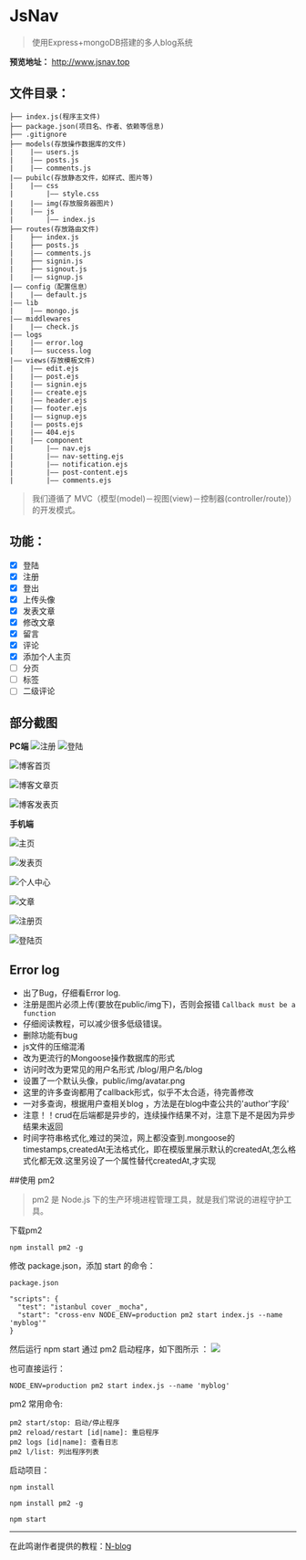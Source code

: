 # JsNav
> 使用Express+mongoDB搭建的多人blog系统

**预览地址：** http://www.jsnav.top


## 文件目录：    
```
├── index.js(程序主文件)
├── package.json(项目名、作者、依赖等信息)
├── .gitignore
├── models(存放操作数据库的文件)
|    |—— users.js
|    |—— posts.js
|    |—— comments.js
|—— pubilc(存放静态文件，如样式、图片等)
|    |—— css
|        |—— style.css
|    |—— img(存放服务器图片)
|    |—— js
|        |—— index.js
├── routes(存放路由文件)
|    ├── index.js
|    ├── posts.js
|    |—— comments.js
|    ├── signin.js
|    ├── signout.js
|    |—— signup.js
|—— config（配置信息）
|    |—— default.js
|—— lib
|    |—— mongo.js
|—— middlewares
|    |—— check.js
|—— logs
|    |—— error.log
|    |—— success.log
|—— views(存放模板文件)
|    |—— edit.ejs
|    |—— post.ejs
|    |—— signin.ejs
|    |—— create.ejs
|    |—— header.ejs
|    |—— footer.ejs
|    |—— signup.ejs
|    |—— posts.ejs
|    |—— 404.ejs
|    |—— component
|        |—— nav.ejs
|        |—— nav-setting.ejs
|        |—— notification.ejs
|        |—— post-content.ejs 
|        |—— comments.ejs
```

> 我们遵循了 MVC（模型(model)－视图(view)－控制器(controller/route)） 的开发模式。


## 功能：
- [x] 登陆
- [x] 注册
- [x] 登出
- [x] 上传头像
- [x] 发表文章
- [x] 修改文章
- [x] 留言
- [x] 评论
- [x] 添加个人主页
- [ ] 分页
- [ ] 标签
- [ ] 二级评论
## 部分截图
**PC端**
![注册](https://upload-images.jianshu.io/upload_images/7072486-5590ce1d0c5f7b6a.jpg?imageMogr2/auto-orient/strip%7CimageView2/2/w/1240)
![登陆](https://upload-images.jianshu.io/upload_images/7072486-8b6857f99a0644d1.jpg?imageMogr2/auto-orient/strip%7CimageView2/2/w/1240)

![博客首页](https://upload-images.jianshu.io/upload_images/7072486-f9f4772401d2478e.jpg?imageMogr2/auto-orient/strip%7CimageView2/2/w/1240)

![博客文章页](https://upload-images.jianshu.io/upload_images/7072486-27ca74745716ea65.jpg?imageMogr2/auto-orient/strip%7CimageView2/2/w/1240)


![博客发表页](https://upload-images.jianshu.io/upload_images/7072486-5288494cec50122a.jpg?imageMogr2/auto-orient/strip%7CimageView2/2/w/1240)

**手机端**

![主页](https://upload-images.jianshu.io/upload_images/7072486-76734ee63d71fe0c.jpg?imageMogr2/auto-orient/strip%7CimageView2/2/w/1240)

![发表页](https://upload-images.jianshu.io/upload_images/7072486-1737efc47e15addc.jpg?imageMogr2/auto-orient/strip%7CimageView2/2/w/1240)

![个人中心](https://upload-images.jianshu.io/upload_images/7072486-df0e30cbff61a1f9.jpg?imageMogr2/auto-orient/strip%7CimageView2/2/w/1240)

![文章](https://upload-images.jianshu.io/upload_images/7072486-d93be5ad76ec6bf4.jpg?imageMogr2/auto-orient/strip%7CimageView2/2/w/1240)

![注册页](https://upload-images.jianshu.io/upload_images/7072486-d172e28c53a612dd.jpg?imageMogr2/auto-orient/strip%7CimageView2/2/w/1240)

![登陆页](https://upload-images.jianshu.io/upload_images/7072486-9f14f96f2295d78a.jpg?imageMogr2/auto-orient/strip%7CimageView2/2/w/1240)




## Error log
- 出了Bug，仔细看Error log.
- 注册是图片必须上传(要放在public/img下)，否则会报错 `Callback must be a function`
- 仔细阅读教程，可以减少很多低级错误。
- 删除功能有bug
- js文件的压缩混淆
- 改为更流行的Mongoose操作数据库的形式
- 访问时改为更常见的用户名形式  /blog/用户名/blog
- 设置了一个默认头像，public/img/avatar.png
- 这里的许多查询都用了callback形式，似乎不太合适，待完善修改
- 一对多查询，根据用户查相关blog ，方法是在blog中查公共的'author'字段'  
- 注意！！crud在后端都是异步的，连续操作结果不对，注意下是不是因为异步结果未返回
- 时间字符串格式化,难过的哭泣，网上都没查到.mongoose的timestamps,createdAt无法格式化，即在模版里展示默认的createdAt,怎么格式化都无效.这里另设了一个属性替代createdAt,才实现  

##使用 pm2 
> pm2 是 Node.js 下的生产环境进程管理工具，就是我们常说的进程守护工具。

下载pm2 
```
npm install pm2 -g
```
修改 package.json，添加 start 的命令：
```
package.json

"scripts": {
  "test": "istanbul cover _mocha",
  "start": "cross-env NODE_ENV=production pm2 start index.js --name 'myblog'"
}
```
然后运行 npm start 通过 pm2 启动程序，如下图所示 ：
![](https://github.com/nswbmw/N-blog/raw/master/book/img/4.15.1.png)

也可直接运行：
```
NODE_ENV=production pm2 start index.js --name 'myblog'
```
pm2 常用命令:
```
pm2 start/stop: 启动/停止程序
pm2 reload/restart [id|name]: 重启程序
pm2 logs [id|name]: 查看日志
pm2 l/list: 列出程序列表
```


启动项目：
```
npm install

npm install pm2 -g

npm start
```

---

在此鸣谢作者提供的教程：[N-blog](https://github.com/nswbmw)
